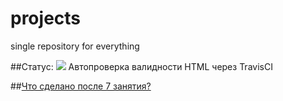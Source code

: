 # projects
single repository for everything

##Статус: ![](https://travis-ci.org/nikitasardov/projects.svg)
Автопроверка валидности HTML через TravisCI

##[Что сделано после 7 занятия?](https://nikitasardov.github.io/projects/index.html)
